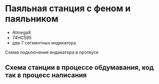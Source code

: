 # Паяльная станция с феном и паяльником

* Atmega8
* 74HC595
* два 7 сегментных индикатора

Схема подключения индикатора в протеусе

## Схема станции в процессе обдумавания, код так в процесс написания
